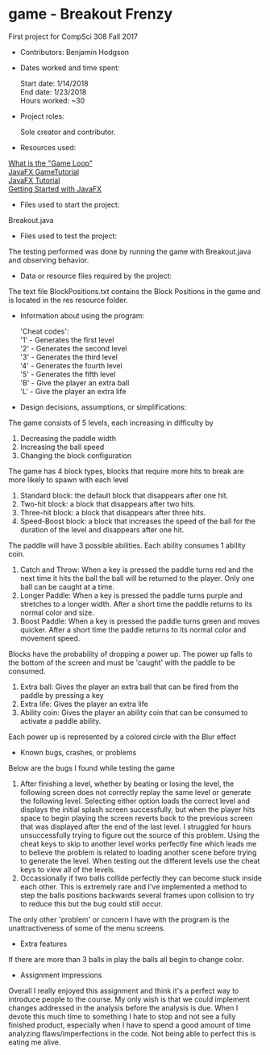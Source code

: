 game - Breakout Frenzy
====

First project for CompSci 308 Fall 2017

* Contributors: Benjamin Hodgson
* Dates worked and time spent: 

   Start date: 1/14/2018  
   End date: 1/23/2018     
   Hours worked: ~30  
   
* Project roles: 

   Sole creator and contributor. 
   
* Resources used:

[What is the "Game Loop"](https://gamedevelopment.tutsplus.com/articles/gamedev-glossary-what-is-the-game-loop--gamedev-2469)  
[JavaFX GameTutorial](https://carlfx.wordpress.com/2012/03/29/javafx-2-gametutorial-part-1/)  
[JavaFX Tutorial](http://tutorials.jenkov.com/javafx/index.html)  
[Getting Started with JavaFX](https://docs.oracle.com/javafx/2/get_started/jfxpub-get_started.htm)  

* Files used to start the project:

Breakout.java

* Files used to test the project:

The testing performed was done by running the game with Breakout.java and 
observing behavior.

*  Data or resource files required by the project:

The text file BlockPositions.txt contains the Block Positions in the game and is located
in the res resource folder.

* Information about using the program:

   'Cheat codes':  
   '1' - Generates the first level  
   '2' - Generates the second level   
   '3' - Generates the third level  
   '4' - Generates the fourth level  
   '5' - Generates the fifth level  
   'B' - Give the player an extra ball  
   'L' - Give the player an extra life  
   
* Design decisions, assumptions, or simplifications:

The game consists of 5 levels, each increasing in difficulty by
1. Decreasing the paddle width
2. Increasing the ball speed 
3. Changing the block configuration

The game has 4 block types, blocks that require more hits to break are more likely
to spawn with each level
1. Standard block: the default block that disappears after one hit.
2. Two-hit block: a block that disappears after two hits.
3. Three-hit block: a block that disappears after three hits.
4. Speed-Boost block: a block that increases the speed of the ball for the duration 
of the level and disappears after one hit.

The paddle will have 3 possible abilities. Each ability consumes 1 ability coin. 
1. Catch and Throw: When a key is pressed the paddle turns red and the next time it hits the ball the ball will be returned to the player. Only one ball can be caught at a time.
2. Longer Paddle: When a key is pressed the paddle turns purple and stretches to a longer width. After a short time the paddle returns to its normal color and size.   
3. Boost Paddle: When a key is pressed the paddle turns green and moves quicker. After a short time the paddle returns to its normal color and movement speed.

Blocks have the probability of dropping a power up. The power up falls to the bottom of the 
screen and must be 'caught' with the paddle to be consumed. 
1. Extra ball: Gives the player an extra ball that can be fired from the paddle by pressing a key
2. Extra life: Gives the player an extra life
3. Ability coin: Gives the player an ability coin that can be consumed to activate a 
paddle ability. 

Each power up is represented by a colored circle with the Blur effect 

* Known bugs, crashes, or problems

Below are the bugs I found while testing the game
1. After finishing a level, whether by beating or losing the level, the following screen does not correctly replay the same level or generate the following level. Selecting either option loads the correct level and displays the initial splash screen successfully, but when the player hits space to begin playing the screen reverts back to the previous screen that was displayed after the end of the last level. I struggled for hours unsuccessfully trying to figure out the source of this problem. Using the cheat keys to skip to another level works perfectly fine which leads me to believe the problem is related to loading another scene before trying to generate the level. When testing out the different levels use the cheat keys to view all of the levels.
2. Occassionally if two balls collide perfectly they can become stuck inside each other. This is extremely rare and I've implemented a method to step the balls positions backwards several frames upon collision to try to reduce this but the bug could still occur.

The only other 'problem' or concern I have with the program is the unattractiveness of some of the menu screens.

* Extra features

If there are more than 3 balls in play the balls all begin to change color.

* Assignment impressions

Overall I really enjoyed this assignment and think it's a perfect way to introduce people to the course. My only wish is that we could implement changes addressed in the analysis before the analysis is due. When I devote this much time to something I hate to stop and not see a fully finished product, especially when I have to spend a good amount of time analyzing flaws/imperfections in the code. Not being able to perfect this is eating me alive. 


